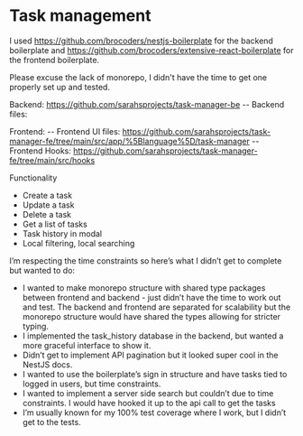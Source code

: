 # Task management

I used https://github.com/brocoders/nestjs-boilerplate for the backend boilerplate and https://github.com/brocoders/extensive-react-boilerplate for the frontend boilerplate.

Please excuse the lack of monorepo, I didn't have the time to get one properly set up and tested.

Backend: https://github.com/sarahsprojects/task-manager-be
-- Backend files: 

Frontend:
-- Frontend UI files: https://github.com/sarahsprojects/task-manager-fe/tree/main/src/app/%5Blanguage%5D/task-manager
-- Frontend Hooks: https://github.com/sarahsprojects/task-manager-fe/tree/main/src/hooks

Functionality
* Create a task
* Update a task
* Delete a task
* Get a list of tasks
* Task history in modal
* Local filtering, local searching

I’m respecting the time constraints so here’s what I didn’t get to complete but wanted to do:

* I wanted to make monorepo structure with shared type packages between frontend and backend - just didn’t have the time to work out and test. The backend and frontend are separated for scalability but the monorepo structure would have shared the types allowing for stricter typing.
* I implemented the task_history database in the backend, but wanted a more graceful interface to show it.
* Didn’t get to implement API pagination but it looked super cool in the NestJS docs.
* I wanted to use the boilerplate’s sign in structure and have tasks tied to logged in users, but time constraints.
* I wanted to implement a server side search but couldn’t due to time constraints. I would have hooked it up to the api call to get the tasks
* I’m usually known for my 100% test coverage where I work, but I didn’t get to the tests.